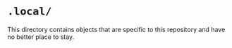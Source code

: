 # `.local/`

This directory contains objects that are specific to this repository and have
no better place to stay.

